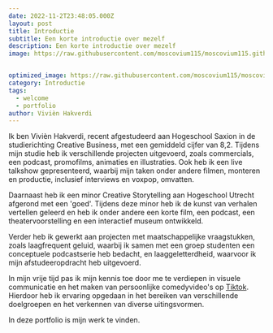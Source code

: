 ```yaml
---
date: 2022-11-2T23:48:05.000Z
layout: post
title: Introductie
subtitle: Een korte introductie over mezelf
description: Een korte introductie over mezelf
image: https://raw.githubusercontent.com/moscovium115/moscovium115.github.io/master/assets/img/IMG_7490.jpg


optimized_image: https://raw.githubusercontent.com/moscovium115/moscovium115.github.io/master/assets/img/IMG_7490.jpg
category: Introductie
tags:
  - welcome
  - portfolio
author: Vivièn Hakverdi
---
```

Ik ben Vivièn Hakverdi, recent afgestudeerd aan Hogeschool Saxion in de studierichting Creative Business, met een gemiddeld cijfer van 8,2. Tijdens mijn studie heb ik verschillende projecten uitgevoerd, zoals commercials, een podcast, promofilms, animaties en illustraties. Ook heb ik een live talkshow gepresenteerd, waarbij mijn taken onder andere filmen, monteren en productie, inclusief interviews en voxpop, omvatten.

Daarnaast heb ik een minor Creative Storytelling aan Hogeschool Utrecht afgerond met een 'goed'. Tijdens deze minor heb ik de kunst van verhalen vertellen geleerd en heb ik onder andere een korte film, een podcast, een theatervoorstelling en een interactief museum ontwikkeld.

Verder heb ik gewerkt aan projecten met maatschappelijke vraagstukken, zoals laagfrequent geluid, waarbij ik samen met een groep studenten een conceptuele podcastserie heb bedacht, en laaggeletterdheid, waarvoor ik mijn afstudeeropdracht heb uitgevoerd.

In mijn vrije tijd pas ik mijn kennis toe door me te verdiepen in visuele communicatie en het maken van persoonlijke comedyvideo's op [Tiktok](https://www.tiktok.com/@violet.verdii?_t=8Xs2XpNfr0f&_r=1). Hierdoor heb ik ervaring opgedaan in het bereiken van verschillende doelgroepen en het verkennen van diverse uitingsvormen. 


In deze portfolio is mijn werk te vinden.
